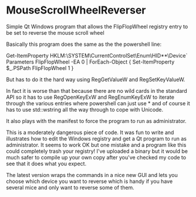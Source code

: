 # MouseScrollWheelReverser
Simple Qt Windows program that allows the FlipFlopWheel registry entry to be set to reverse the mouse scroll wheel

Basically this program does the same as the the powershell line:

Get-ItemProperty HKLM:\SYSTEM\CurrentControlSet\Enum\HID\*\*\Device` Parameters FlipFlopWheel -EA 0 | ForEach-Object { Set-ItemProperty $_.PSPath FlipFlopWheel 1 }

But has to do it the hard way using RegGetValueW and RegSetKeyValueW. 

In fact it is worse than that because there are no wild cards in the standard API so it has to use RegOpenKeyExW and RegEnumKeyExW to iterate through the various entries where powershell can just use * and of course it has to use std::wstring all the way through to cope with Unicode.

It also plays with the manifest to force the program to run as administrator.

This is a moderately dangerous piece of code. It was fun to write and illustrates how to edit the Windows registry and get a Qt program to run as administrator. It seems to work OK but one mistake and a program like this could completely trash your registry! I've uploaded a binary but it would be much safer to compile up your own copy after you've checked my code to see that it does what you expect.

The latest version wraps the commands in a nice new GUI and lets you choose which device you want to reverse which is handy if you have several mice and only want to reverse some of them.
